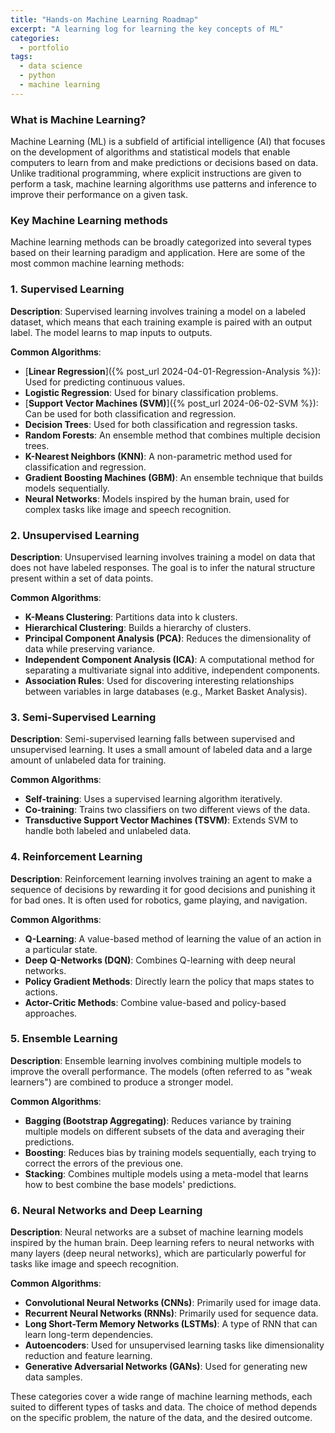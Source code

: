 ```yaml
---
title: "Hands-on Machine Learning Roadmap"
excerpt: "A learning log for learning the key concepts of ML"
categories:
  - portfolio
tags:
  - data science
  - python
  - machine learning
---
```

### What is Machine Learning?
Machine Learning (ML) is a subfield of artificial intelligence (AI) that focuses on the development of algorithms and statistical models that enable computers to learn from and make predictions or decisions based on data. Unlike traditional programming, where explicit instructions are given to perform a task, machine learning algorithms use patterns and inference to improve their performance on a given task.

### Key Machine Learning methods
Machine learning methods can be broadly categorized into several types based on their learning paradigm and application. Here are some of the most common machine learning methods:

### 1. Supervised Learning

**Description**: Supervised learning involves training a model on a labeled dataset, which means that each training example is paired with an output label. The model learns to map inputs to outputs.

**Common Algorithms**:
- [**Linear Regression**]({% post_url 2024-04-01-Regression-Analysis %}): Used for predicting continuous values.  
- **Logistic Regression**: Used for binary classification problems.  
- [**Support Vector Machines (SVM)**]({% post_url 2024-06-02-SVM %}): Can be used for both classification and regression.
- **Decision Trees**: Used for both classification and regression tasks.
- **Random Forests**: An ensemble method that combines multiple decision trees.
- **K-Nearest Neighbors (KNN)**: A non-parametric method used for classification and regression.
- **Gradient Boosting Machines (GBM)**: An ensemble technique that builds models sequentially.
- **Neural Networks**: Models inspired by the human brain, used for complex tasks like image and speech recognition.

### 2. Unsupervised Learning

**Description**: Unsupervised learning involves training a model on data that does not have labeled responses. The goal is to infer the natural structure present within a set of data points.

**Common Algorithms**:
- **K-Means Clustering**: Partitions data into k clusters.
- **Hierarchical Clustering**: Builds a hierarchy of clusters.
- **Principal Component Analysis (PCA)**: Reduces the dimensionality of data while preserving variance.
- **Independent Component Analysis (ICA)**: A computational method for separating a multivariate signal into additive, independent components.
- **Association Rules**: Used for discovering interesting relationships between variables in large databases (e.g., Market Basket Analysis).

### 3. Semi-Supervised Learning

**Description**: Semi-supervised learning falls between supervised and unsupervised learning. It uses a small amount of labeled data and a large amount of unlabeled data for training.

**Common Algorithms**:
- **Self-training**: Uses a supervised learning algorithm iteratively.
- **Co-training**: Trains two classifiers on two different views of the data.
- **Transductive Support Vector Machines (TSVM)**: Extends SVM to handle both labeled and unlabeled data.

### 4. Reinforcement Learning

**Description**: Reinforcement learning involves training an agent to make a sequence of decisions by rewarding it for good decisions and punishing it for bad ones. It is often used for robotics, game playing, and navigation.

**Common Algorithms**:
- **Q-Learning**: A value-based method of learning the value of an action in a particular state.
- **Deep Q-Networks (DQN)**: Combines Q-learning with deep neural networks.
- **Policy Gradient Methods**: Directly learn the policy that maps states to actions.
- **Actor-Critic Methods**: Combine value-based and policy-based approaches.

### 5. Ensemble Learning

**Description**: Ensemble learning involves combining multiple models to improve the overall performance. The models (often referred to as "weak learners") are combined to produce a stronger model.

**Common Algorithms**:
- **Bagging (Bootstrap Aggregating)**: Reduces variance by training multiple models on different subsets of the data and averaging their predictions.
- **Boosting**: Reduces bias by training models sequentially, each trying to correct the errors of the previous one.
- **Stacking**: Combines multiple models using a meta-model that learns how to best combine the base models' predictions.

### 6. Neural Networks and Deep Learning

**Description**: Neural networks are a subset of machine learning models inspired by the human brain. Deep learning refers to neural networks with many layers (deep neural networks), which are particularly powerful for tasks like image and speech recognition.

**Common Algorithms**:
- **Convolutional Neural Networks (CNNs)**: Primarily used for image data.
- **Recurrent Neural Networks (RNNs)**: Primarily used for sequence data.
- **Long Short-Term Memory Networks (LSTMs)**: A type of RNN that can learn long-term dependencies.
- **Autoencoders**: Used for unsupervised learning tasks like dimensionality reduction and feature learning.
- **Generative Adversarial Networks (GANs)**: Used for generating new data samples.

These categories cover a wide range of machine learning methods, each suited to different types of tasks and data. The choice of method depends on the specific problem, the nature of the data, and the desired outcome.
